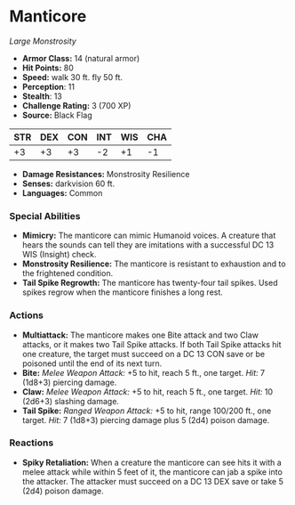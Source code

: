 # Manticore

*Large* *Monstrosity*

- **Armor Class:** 14 (natural armor)
- **Hit Points:** 80 
- **Speed:** walk 30 ft. fly 50 ft.
- **Perception**: 11
- **Stealth**: 13
- **Challenge Rating:** 3 (700 XP)
- **Source:** Black Flag

| STR | DEX | CON | INT | WIS | CHA |
| --- | --- | --- | --- | --- | --- |
| +3 | +3 | +3 | -2 | +1 | -1 |

- **Damage Resistances:** Monstrosity Resilience
- **Senses:** darkvision 60 ft.
- **Languages:** Common

### Special Abilities

- **Mimicry:** The manticore can mimic Humanoid voices. A creature that hears the sounds can tell they are imitations with a successful DC 13 WIS (Insight) check.
- **Monstrosity Resilience:** The manticore is resistant to exhaustion and to the frightened condition.
- **Tail Spike Regrowth:** The manticore has twenty-four tail spikes. Used spikes regrow when the manticore finishes a long rest.

### Actions

- **Multiattack:** The manticore makes one Bite attack and two Claw attacks, or it makes two Tail Spike attacks. If both Tail Spike attacks hit one creature, the target must succeed on a DC 13 CON save or be poisoned until the end of its next turn.
- **Bite:** _Melee Weapon Attack:_ +5 to hit, reach 5 ft., one target. _Hit:_ 7 (1d8+3) piercing damage.
- **Claw:** _Melee Weapon Attack:_ +5 to hit, reach 5 ft., one target. _Hit:_ 10 (2d6+3) slashing damage.
- **Tail Spike:** _Ranged Weapon Attack:_ +5 to hit, range 100/200 ft., one target. _Hit:_ 7 (1d8+3) piercing damage plus 5 (2d4) poison damage.

### Reactions

- **Spiky Retaliation:** When a creature the manticore can see hits it with a melee attack while within 5 feet of it, the manticore can jab a spike into the attacker. The attacker must succeed on a DC 13 DEX save or take 5 (2d4) poison damage.

